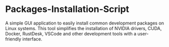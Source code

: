 # Packages-Installation-Script
A simple GUI application to easily install common development packages on Linux systems. This tool simplifies the installation of NVIDIA drivers, CUDA, Docker, RustDesk, VSCode and other development tools with a user-friendly interface.
